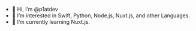 - 👋 Hi, I’m @p1atdev
- 👀 I’m interested in Swift, Python, Node.js, Nuxt.js, and other Languages.
- 🌱 I’m currently learning Nuxt.js.

<!---
p1atdev/p1atdev is a ✨ special ✨ repository because its `README.md` (this file) appears on your GitHub profile.
You can click the Preview link to take a look at your changes.
--->
